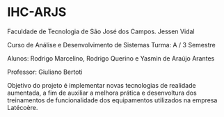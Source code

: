 # IHC-ARJS
Faculdade de Tecnologia de São José dos Campos. Jessen Vidal

Curso de Análise e Desenvolvimento de Sistemas Turma: A / 3 Semestre

Alunos: Rodrigo Marcelino, Rodrigo Querino e Yasmin de Araújo Arantes

Professor: Giuliano Bertoti

Objetivo do projeto é implementar novas tecnologias de realidade aumentada, a fim de auxiliar a melhora prática e desenvoltura dos treinamentos de funcionalidade dos equipamentos utilizados na empresa Latécoère.

